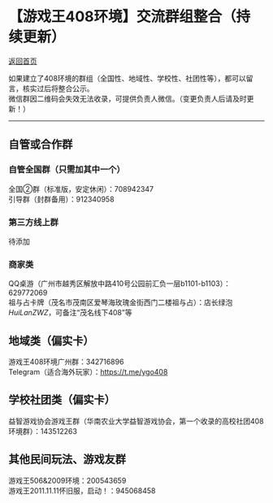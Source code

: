 # 【游戏王408环境】交流群组整合（持续更新）

[返回首页](../../index.html)

如果建立了408环境的群组（全国性、地域性、学校性、社团性等），都可以留言，核实过后将整合公示。  
微信群因二维码会失效无法收录，可提供负责人微信。（变更负责人后请及时更新！）  

---

## 自管或合作群
### 自管全国群（只需加其中一个）
全国②群（标准版，安定休闲）：708942347  
引导群（封群备用）：912340958  

### 第三方线上群
待添加  

### 商家类
QQ桌游（广州市越秀区解放中路410号公园前汇负一层b1101-b1103）：629772069  
祖与占卡牌（茂名市茂南区爱琴海玫瑰金街西门二楼祖与占）：店长绿泡*HuiLanZWZ*，可备注“茂名线下408”等  

## 地域类（偏实卡）
游戏王408环境广州群：342716896  
Telegram（适合海外玩家）：https://t.me/ygo408  

## 学校社团类（偏实卡）
益智游戏协会游戏王群（华南农业大学益智游戏协会，第一个收录的高校社团408环境群）：143512263  

## 其他民间玩法、游戏友群
游戏王506&2009环境：200543659  
游戏王2011.11.11怀旧服，启动！：945068458  